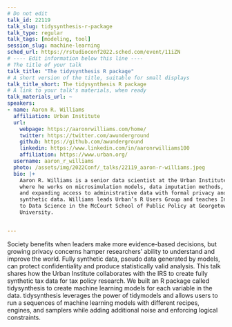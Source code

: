 ```yaml
---
# Do not edit
talk_id: 22119
talk_slug: tidysynthesis-r-package
talk_type: regular
talk_tags: [modeling, tool]
session_slug: machine-learning
sched_url: https://rstudioconf2022.sched.com/event/11iZN
# ---- Edit information below this line ----
# The title of your talk
talk_title: "The tidysynthesis R package"
# A short version of the title, suitable for small displays
talk_title_short: The tidysynthesis R package
# A link to your talk's materials, when ready
talk_materials_url: ~
speakers:
- name: Aaron R. Williams
  affiliation: Urban Institute
  url:
    webpage: https://aaronrwilliams.com/home/
    twitter: https://twitter.com/awunderground
    github: https://github.com/awunderground
    linkedin: https://www.linkedin.com/in/aaronrwilliams100
    affiliation: https://www.urban.org/
  username: aaron_r_williams
  photo: /assets/img/2022Conf/_talks/22119_aaron-r-williams.jpeg
  bio: |+
    Aaron R. Williams is a senior data scientist at the Urban Institute
    where he works on microsimulation models, data imputation methods,
    and expanding access to administrative data with formal privacy and
    synthetic data. Williams leads Urban’s R Users Group and teaches Intro
    to Data Science in the McCourt School of Public Policy at Georgetown
    University.


---
```


<!-- ABSTRACT ----
Please write abstract below. You may use simple markdown (links, code style, bold, italics)
-->

Society benefits when leaders make more evidence-based decisions, but growing
privacy concerns hamper researchers’ ability to understand and improve the
world. Fully synthetic data, pseudo data generated by models, can protect
confidentiality and produce statistically valid analysis. This talk shares how
the Urban Institute collaborates with the IRS to create fully synthetic tax data
for tax policy research. We built an R package called tidysynthesis to create
machine learning models for each variable in the data. tidysynthesis leverages
the power of tidymodels and allows users to run a sequences of machine learning
models with different recipes, engines, and samplers while adding additional
noise and enforcing logical constraints.
